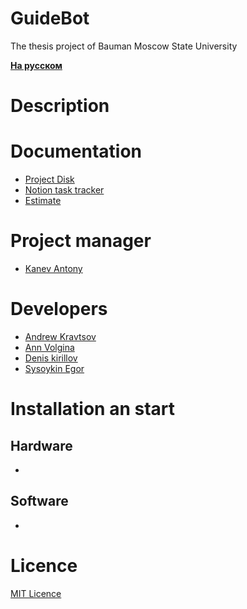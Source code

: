 # GuideBot
The thesis project of Bauman Moscow State University

**[На русском](README.md)**

# Description #

# Documentation #
- [Project Disk](https://drive.google.com/drive/folders/1_WAW31vtC9gaj0y2e-LKjm6cnkcJSpfA)
- [Notion task tracker](https://www.notion.so/Robo-f3258db8742045b69fb7596a01b7c649)
- [Estimate](https://docs.google.com/spreadsheets/d/1mbreOyS2strwakkSfiQ9_aJJ-Iqti-MNq-A9kCi9TpU/edit#gid=0)

# Project manager #
- [Kanev Antony](http://iu5.bmstu.ru/user/profile.php?id=2271)

# Developers #
- [Andrew Kravtsov](https://vk.com/kravtandr)
- [Ann Volgina](https://vk.com/luckyhorseshoe)
- [Denis kirillov](https://vk.com/denactive)
- [Sysoykin Egor](#)

# Installation an start #
## Hardware ##

-

## Software ##

-

# Licence #
[MIT Licence](./LICENSE)
